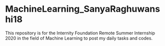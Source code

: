 # MachineLearning_SanyaRaghuwanshi18
This repository is for the Internity Foundation Remote Summer Internship 2020 in the field of Machine Learning to post my daily tasks and codes.
